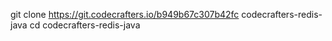 git clone https://git.codecrafters.io/b949b67c307b42fc codecrafters-redis-java
cd codecrafters-redis-java